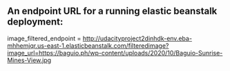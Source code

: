 ## An endpoint URL for a running elastic beanstalk deployment:
image_filtered_endpoint = http://udacityproject2dinhdk-env.eba-mhhemjqr.us-east-1.elasticbeanstalk.com/filteredimage?image_url=https://baguio.ph/wp-content/uploads/2020/10/Baguio-Sunrise-Mines-View.jpg
